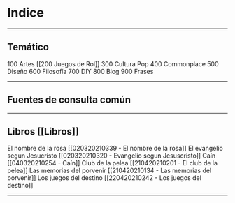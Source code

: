# Indice
---

## Temático
 
 100 Artes
 [[200 Juegos de Rol]]
 300 Cultura Pop
 400 Commonplace
 500 Diseño
 600 Filosofía
 700 DIY
 800 Blog
 900 Frases
 
 ---
 
 ## Fuentes de consulta común
 
 ---
 
 ## Libros [[Libros]]
 El nombre de la rosa [[020320210339 - El nombre de la rosa]]
 El evangelio segun Jesucristo [[020320210320 - Evangelio segun Jesuscristo]]
 Caín [[040320210254 - Caín]]
 Club de la pelea [[210420210201 - El club de la pelea]]
 Las memorias del porvenir [[210420210134 - Las memorias del porvenir]]
 Los juegos del destino [[220420210242 - Los juegos del destino]]
 
 ---
 